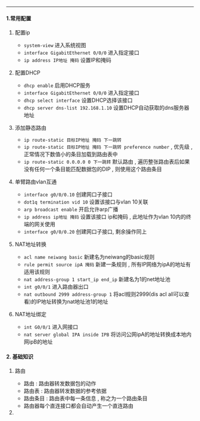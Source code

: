 
- - - 
#### 1.常用配置
1. 配置ip
	- `system-view` 进入系统视图
	- `interface GigabitEthernet 0/0/0` 进入指定接口
	- `ip address IP地址 掩码` 设置IP和掩码

2. 配置DHCP
	- `dhcp enable` 启用DHCP服务
	- `interface GigabitEthernet 0/0/0` 进入指定接口
	- `dhcp select interface`  设置DHCP选择该接口
	- `dhcp server dns-list 192.168.1.10` 设置DHCP自动获取的dns服务器地址 

3. 添加静态路由
	- `ip route-static 目标IP地址 掩码 下一跳转`
	- `ip route-static 目标IP地址 掩码 下一跳转 preference number` , 优先级 , 正常情况下数值小的条目加载到路由表中
	- `ip route-static 0.0.0.0 0 下一跳转` 默认路由 ,   遍历整张路由表后如果没有任何一个条目能匹配数据包的DIP , 则使用这个路由条目

4. 单臂路由vlan互通
	- `interface g0/0/0.10` 创建网口子接口
	- `dot1q termination vid 10` 设置该接口与vlan 10关联
	- `arp broadcast enable` 开启允许arp广播
	-  `ip address ip地址 掩码` 设置该接口 ip和掩码 , 此地址作为vlan 10内的终端的网关使用
	- `interface g0/0/0.20` 创建网口子接口, 剩余操作同上

5. NAT地址转换
	- `acl name neiwang basic` 新建名为neiwang的basic规则
	- `rule permit source ipA 掩码` 新建一条规则 , 所有IP网络为ipA的地址有适用该规则
	- `nat address-group 1 start_ip end_ip` 新建名为1的net地址池
	- `int g0/0/1` 进入路由器出口
	- `nat outbound 2999 address-group 1` 将acl规则2999(dis acl all可以查看)的IP地址转换为nat地址池1的地址

6. NAT地址绑定
	- `int G0/0/1` 进入网接口
	- `nat server global IPA inside IPB` 将访问公网ipA的地址转换成本地内网ipB的地址

#### 2. 基础知识
1. 路由
	- 路由 : 路由器转发数据包的动作
	- 路由表 : 路由器转发数据的参考依据
	- 路由条目 : 路由表中每一条信息 , 称之为一个路由条目
	- 路由器每个直连接口都会自动产生一个直连路由

2. 
